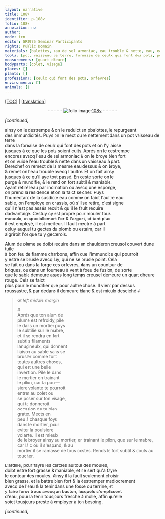 ```yaml
---
layout: narrative
title: 108v
identifier: p-108v
folio: 108v
annotation: no
author:
mode: tcn
editor: GR8975 Seminar Participants
rights: Public Domain
materials: [balottes, eau de sel armoniac, eau trouble & nette, eau, eau trouble, metaulx, or, argent, plomb, estaim, Alum de plume, tuile, briques, alum de plume, mabre, ardille]
tools: [pot, vaisseau de terre, fornaise de ceulx qui font des pots, pots, vaisseau, esponge, chassis, chaulderon, creusol, tuile, forge des orfevres, countour de briques, fourneau à vent, creusel, mortier, mabre, pilon, moules, fosse, terrine, baston]
measurements: [quart dheure]
bodyparts: [colet, visage]
places: []
plants: []
professions: [ceulx qui font des pots, orfevres]
environments: []
animals: []
---
```


 <p><a href="{{ site.baseurl }}/normalized/">[TOC]</a> | <a href="{{ site.baseurl }}/texts/p-108v_tl/" target="_blank">[translation]</a></p><div class="folio" align="center">- - - - - <a href="http://gallica.bnf.fr/ark:/12148/btv1b10500001g/f222.image" target="_blank"><img src="https://cu-mkp.github.io/2017-workshop-edition/assets/photo-icon.png" alt="folio image: " style="display:inline-block; margin-bottom:-3px;"/>108v</a> - - - - - </div>  
 
*[continued]*
  
ainsy on le destrempe & on le reduict en <span class="del">p</span><span class="m"><span class="add">b</span>alottes</span>, le repurgeant<br/> des immundicités. Puys on le mect cuire nettem<span class="exp">ent</span> dans un <span class="del"><span class="tl">pot</span></span> <span class="add"><span class="tl">vaisseau de terre</span></span><br/> dans la <span class="tl">fornaise de <span class="pro">ceulx qui font des <span class="tl">pots</span></span></span> et on l'y laisse<br/> jusques à ce que les <span class="tl">pots</span> soie<span class="exp">n</span>t cuits. Aprés on le destrempe<br/> encores avecq l'<span class="m">eau de sel armoniac</span> & on le broye bien fort<br/> et on vuide l'<span class="m">eau trouble & nette</span> dans un <span class="tl">vaisseau</span> à part.<br/> Derechef on remect de la mesme <span class="m">eau</span> dessus & on broye,<br/> & remet on l'<span class="m">eau trouble</span> avecq l'aultre. Et on fait ainsy<br/> jusques à ce qu’il aye tout passé. En ceste sorte on le<br/> purge & mundifie, & le rend on fort subtil & maniable.<br/> Ayant retiré l<span class="m">eau</span> par inclination ou avecq une <span class="tl">esponge</span>,<br/> on prend la residence et on la faict seicher. Puys<br/> l'humectant de la susdicte <span class="m">eau</span> co<span class="exp">mm</span>e on faict l'aultre <span class="del"><span class="m">eau</span></span><br/> sable, on l'employe en <span class="tl">chassis</span>, où s'il se retire, c'est signe<br/> qu'il n'est pas assés recuit & qu'il le fault recuire<br/> dadvantaige. Cestuy cy est propre pour mouler tous<br/> <span class="m">metaulx</span>, et speciallem<span class="exp">ent</span> l'<span class="m">or</span> & l'<span class="m">argent</span>, et tant plus<br/> il est employé, il est meilleur. Il fault mectre à part<br/> celuy auquel tu gectes du <span class="m">plomb</span> ou <span class="m">estaim</span>, car il<br/> aigriroit l'<span class="m">or</span> que tu y gecterois.
 
<span class="m">Alum de plume</span> se doibt recuire dans un <span class="del"><span class="tl">chaulderon</span></span> <span class="add"><span class="tl">creusol</span> couvert dune <span class="tl"><span class="m">tuile</span></span></span><br/> à bon feu de <span class="del">flamme</span> <span class="add">charbons</span>, affin que l'immundice qui pourroit<br/> y estre se brusle avecq luy, qui ne se brusle point. Cela<br/> se fait ou dans la <span class="tl">forge des <span class="pro">orfevres</span></span>, dans un <span class="tl">countour de<br/> <span class="m">briques</span></span>, ou dans un <span class="tl">fourneau à vent</span> à foeu de fusion, de sorte<br/> que le <span class="del">sable demeure <span class="tmp">asses long temps</span></span> <span class="add"><span class="tl">creusel</span> demeure un <span class="ms"><span class="tmp">quart dheure</span></span></span> rouge. Cela se faict<br/> plus pour le mundifier que pour aultre chose. Il vient par dessus<br/> roussastre, & par dedans il demeure blanc & est mieulx deseiché #
 
> *at left middle margin*
> 
> 
>   #<br/> Aprés que ton <span class="m">alum de<br/> plume</span> est refroidy, pile<br/> le dans un <span class="tl">mortier</span> puys<br/> le subtilie sur le <span class="tl"><span class="m">mabre</span></span>,<br/> et il se rendra en fort<br/> subtils filaments<br/> lanugineulx, qui donnent<br/> liaison au sable sans se<br/> brusler comme font<br/> toutes aultres choses,<br/> qui est une belle<br/> invention. Pile le da<span class="exp">n</span>s<br/> le <span class="tl">mortier</span> en traina<span class="exp">n</span>t<br/> le <span class="tl">pilon</span>, car la poul—<br/> siere volante te pourroit<br/> entrer au <span class="bp">colet</span> ou<br/> se poser sur ton <span class="bp">visage</span>,<br/> qui te donneroit<br/> occasion de <span class="sn">te bien<br/> grater</span>. Mects en<br/> peu à chasque foys<br/> dans le <span class="tl">mortier</span>, pour<br/> eviter la poulsiere<br/> volante. Il est mieulx<br/> de le broyer ainsy au <span class="tl">mortier</span>, en trainant le <span class="tl">pilon</span>, que sur le <span class="tl"><span class="m">mabre</span></span>, <span class="del">car</span> là <span class="del">c</span> où il s'espand, & au<br/> <span class="tl">mortier</span> il se ramasse de tous costés. Rends le fort subtil & <span class="sn">douls au toucher</span>.
 
L'<span class="m">ardille</span>, pour fayre les cercles aultour des <span class="tl">moules</span>,<br/> doibt estre fort grasse & maniable, et ne sert qu'à fayre<br/> le contour des <span class="tl">moules</span>. Ainsy il la fault seulem<span class="exp">ent</span> choisir<br/> bien grasse, et la battre bien fort & la destremper mediocrem<span class="exp">ent</span><br/> avecq de l'<span class="m">eau</span> & la tenir dans une <span class="tl">fosse</span> ou <span class="tl">terrine</span>, et<br/> y faire force trous avecq un <span class="tl">baston</span>, lesquels s'emplissent<br/> d'<span class="m">eau</span>, pour la tenir tousjours fresche & molle, affin qu'elle<br/> soict tousjours preste à employer à ton besoing.
 
*[continued]*
 
 